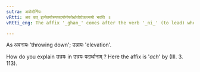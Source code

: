 ```yaml
---
sutra: अवोदोर्नियः
vRtti: अव उत् इत्येतयोरुपपदयोर्नयतेर्धातोर्घञ्प्रत्ययो भवति ॥
vRtti_eng: The affix '_ghan_' comes after the verb '_ni_' (to lead) when the prepositions '_ava_' and '_ut_' are in composition.

---
```

As अवनायः 'throwing down'; उन्नायः 'elevation'.

How do you explain उन्नयः in उन्नयः पदार्थानाम् ? Here the affix is '_ach_' by (III. 3. 113).
